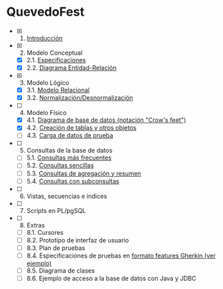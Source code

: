 # QuevedoFest

- [X] 1. [Introducción](https://github.com/mariaalamocedillo/Quevedofest/blob/main/Introducci%C3%B3n/Introducci%C3%B3n.md)
- [X] 2. Modelo Conceptual
   - [X] 2.1. [Especificaciones](https://github.com/mariaalamocedillo/Quevedofest/blob/main/Modelo%20conceptual/Especificaciones.md)
   - [X] 2.2. [Diagrama Entidad-Relación](https://github.com/mariaalamocedillo/Quevedofest/blob/main/Modelo%20conceptual/Modelo%20E-R.png)
- [X] 3. Modelo Lógico 
   - [X] 3.1. [Modelo Relacional](https://github.com/mariaalamocedillo/Quevedofest/blob/main/Modelo%20l%C3%B3gico/Modelo%20relacional.PNG)
   - [X] 3.2. [Normalización/Desnormalización](https://github.com/mariaalamocedillo/Quevedofest/blob/main/Modelo%20l%C3%B3gico/Modelo%20normalizado.png)
- [ ] 4. Modelo Físico
   - [X] 4.1. [Diagrama de base de datos (notación "Crow's feet")](https://github.com/mariaalamocedillo/Quevedofest/blob/main/Modelo%20f%C3%ADsico/Crows_feet.png)
   - [X] 4.2. [Creación de tablas y otros objetos](https://github.com/mariaalamocedillo/Quevedofest/blob/main/Modelo%20f%C3%ADsico/Tablas%20y%20datos.sql)
   - [ ] 4.3. [Carga de datos de prueba](https://github.com/mariaalamocedillo/Quevedofest/blob/main/Modelo%20f%C3%ADsico/Tablas%20y%20datos.sql)
- [ ] 5. Consultas de la base de datos
   - [ ] 5.1. [Consultas más frecuentes]()
   - [ ] 5.2. [Consultas sencillas]()
   - [ ] 5.3. [Consultas de agregación y resumen]()
   - [ ] 5.4. [Consultas con subconsultas]()
- [ ] 6. Vistas, secuencias e índices
- [ ] 7. Scripts en PL/pgSQL
- [ ] 8. Extras
   - [ ] 8.1. Cursores
   - [ ] 8.2. Prototipo de interfaz de usuario
   - [ ] 8.3. Plan de pruebas
   - [ ] 8.4. Especificaciones de pruebas en [formato features Gherkin (ver ejemplo)](features/admin-carteles.feature) 
   - [ ] 8.5. Diagrama de clases
   - [ ] 8.6. Ejemplo de acceso a la base de datos con Java y JDBC
